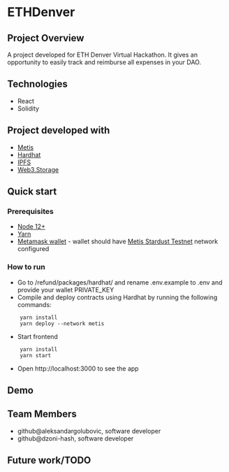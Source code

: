 # ETHDenver

## Project Overview
A project developed for ETH Denver Virtual Hackathon. It gives an opportunity to easily track and reimburse all expenses in your DAO.

## Technologies
* React
* Solidity

## Project developed with
* [Metis](https://docs.metis.io/)
* [Hardhat](https://hardhat.org/)
* [IPFS](https://ipfs.io/)
* [Web3.Storage](https://web3.storage/)

## Quick start

### Prerequisites
* [Node 12+](https://nodejs.org/en/download/)
* [Yarn](https://classic.yarnpkg.com/en/docs/install/)
* [Metamask wallet](https://chrome.google.com/webstore/detail/metamask/nkbihfbeogaeaoehlefnkodbefgpgknn) - wallet should have [Metis Stardust Testnet](https://docs.metis.io/building-on-metis/connection-details) network configured

### How to run

- Go to /refund/packages/hardhat/ and rename .env.example to .env and provide your wallet PRIVATE_KEY
- Compile and deploy contracts using Hardhat by running the following commands:
```
    yarn install
    yarn deploy --network metis
```
- Start frontend
```
    yarn install
    yarn start
```
- Open http://localhost:3000 to see the app

## Demo

## Team Members
- github@aleksandargolubovic, software developer
- github@dzoni-hash, software developer

## Future work/TODO
